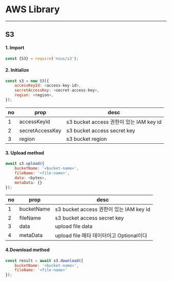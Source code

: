 # AWS Library
---

## S3
#### 1. Import
```javascript
const {S3} = require('nsus/s3'); 
```
#### 2. Initialize
```javascript
const s3 = new S3({
    accessKeyId: <access-key-id>,
    secretAccessKey: <secret-access-key>,
    region: <region>,
});
```
no|prop|desc
----|----|----
1|accessKeyId|s3 bucket access 권한이 있는 IAM key id
2|secretAccessKey|s3 bucket access secret key
3|region|s3 bucket region

#### 3. Upload method
```javascript
await s3.upload({
    bucketName: '<bucket-name>',
    fileName: '<file-name>',
    data: <bytes>,
    metaData: {} 
});
```
no| prop       |desc
----|------------|----
1| bucketName |s3 bucket access 권한이 있는 IAM key id
2| fileName   |s3 bucket access secret key
3|data|upload file data
4|metaData| upload file 메타 데이터이고 Optional이다

#### 4.Download method
```javascript
const result = await s3.download({
    bucketName: '<bucket-name>',
    fileName: '<file-name>'
});
```